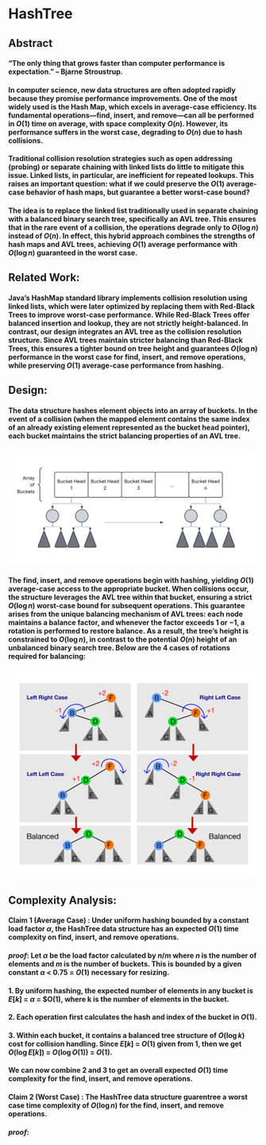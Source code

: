 # HashTree
## Abstract
#### “The only thing that grows faster than computer performance is expectation.” – Bjarne Stroustrup.

#### In computer science, new data structures are often adopted rapidly because they promise performance improvements. One of the most widely used is the Hash Map, which excels in average-case efficiency. Its fundamental operations—find, insert, and remove—can all be performed in $O(1)$ time on average, with space complexity $O(n)$. However, its performance suffers in the worst case, degrading to $O(n)$ due to hash collisions.

#### Traditional collision resolution strategies such as open addressing (probing) or separate chaining with linked lists do little to mitigate this issue. Linked lists, in particular, are inefficient for repeated lookups. This raises an important question: what if we could preserve the $O(1)$ average-case behavior of hash maps, but guarantee a better worst-case bound?

#### The idea is to replace the linked list traditionally used in separate chaining with a balanced binary search tree, specifically an AVL tree. This ensures that in the rare event of a collision, the operations degrade only to $O(\log n)$ instead of $O(n)$. In effect, this hybrid approach combines the strengths of hash maps and AVL trees, achieving $O(1)$ average performance with $O(\log n)$ guaranteed in the worst case.

## Related Work: 
#### Java’s HashMap standard library implements collision resolution using linked lists, which were later optimized by replacing them with Red-Black Trees to improve worst-case performance. While Red-Black Trees offer balanced insertion and lookup, they are not strictly height-balanced. In contrast, our design integrates an AVL tree as the collision resolution structure. Since AVL trees maintain stricter balancing than Red-Black Trees, this ensures a tighter bound on tree height and guarantees $O(\log n)$ performance in the worst case for find, insert, and remove operations, while preserving $O(1)$ average-case performance from hashing.

## Design:
#### The data structure hashes element objects into an array of buckets. In the event of a collision (when the mapped element contains the same index of an already existing element represented as the bucket head pointer), each bucket maintains the strict balancing properties of an AVL tree. 

![](Design.png)

#### The find, insert, and remove operations begin with hashing, yielding $O(1)$ average-case access to the appropriate bucket. When collisions occur, the structure leverages the AVL tree within that bucket, ensuring a strict $O(\log n)$ worst-case bound for subsequent operations. This guarantee arises from the unique balancing mechanism of AVL trees: each node maintains a balance factor, and whenever the factor exceeds $1$ or $-1$, a rotation is performed to restore balance. As a result, the tree’s height is constrained to $O(\log n)$, in contrast to the potential $O(n)$ height of an unbalanced binary search tree. Below are the 4 cases of rotations required for balancing: 

![](Rotation4.png)

## Complexity Analysis: 
#### Claim 1 (Average Case) : Under uniform hashing bounded by a constant load factor $\alpha$, the HashTree data structure has an expected $O(1)$ time complexity on find, insert, and remove operations.

#### $proof:$ Let $\alpha$ be the load factor calculated by $n$/$m$ where $n$ is the number of elements and $m$ is the number of buckets. This is bounded by a given constant $\alpha$ < 0.75 = $O(1)$ necessary for resizing.
#### 1. By uniform hashing, the expected number of elements in any bucket is $E[k]$ = $\alpha$ = $O(1), where k is the number of elements in the bucket.
#### 2. Each operation first calculates the hash and index of the bucket in $O(1)$.
#### 3. Within each bucket, it contains a balanced tree structure of $O(\log k)$ cost for collision handling. Since $E[k]$ = $O(1)$ given from 1, then we get $O(\log E[k])$ = $O(\log O(1))$ = $O(1)$. 
#### We can now combine 2 and 3 to get an overall expected $O(1)$ time complexity for the find, insert, and remove operations.

#### Claim 2 (Worst Case) : The HashTree data structure guarentree a worst case time complexity of $O(\log n)$ for the find, insert, and remove operations.

#### $proof:$ 





